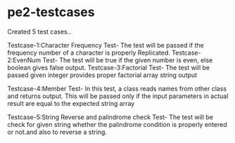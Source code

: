 # pe2-testcases

Created 5 test cases..

Testcase-1:Character Frequency Test- The test will be passed if the frequency number of a character is properly Replicated.
Testcase-2:EvenNum Test- The test will be true if the given number is even, else boolean gives false output.
Testcase-3:Factorial Test- The test will be passed given integer provides proper factorial array string output

Testcase-4:Member Test- In this test, a class reads names from other class and returns output. This will be passed only if the input parameters in actual result are equal to the expected string array

Testcase-5:String Reverse and palindrome check Test- The test will be check for given string whether the palindrome condition is properly entered or not.and also to reverse a string. 


